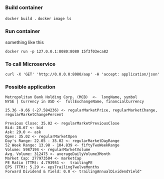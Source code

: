 
### Build container

`docker build .`
`docker image ls`

### Run container

something like this

`docker run -p 127.0.0.1:8080:8080 15f3f03eca82`

### To call Microservice 

`curl -X 'GET' 'http://0.0.0.0:8080/aap' -H 'accept: application/json'`

### Possible application

```
Metropolitan Bank Holding Corp. (MCB)  <-  longName, symbol
NYSE | Currency in USD <-  fullExchangeName, financialCurrency

25.36 -9.66 (-27.584236) <- regularMarketPrice, regularMarketChange, regularMarketChangePercent

Previous Close: 35.02 <- regularMarketPreviousClose
Bid: 28.67 <- bid
Ask: 29.0 <- ask
Open: 35.02 <- regularMarketOpen
Day's Range: 22.05 - 35.02 <- regularMarketDayRange
52 Week Range: 13.98 - 104.839 <- fiftyTwoWeekRange
Volume: 5987194 <- regularMarketVolume
Avg. Volume: 312475 <- averageDailyVolume3Month
Market Cap: 277973504 <- marketCap
PE Ratio (TTM): 4.793951 <-  trailingPE
EPS (TTM): 5.29 <- epsTrailingTwelveMonths
Forward Dividend & Yield: 0.0 <- trailingAnnualDividendYield"
```